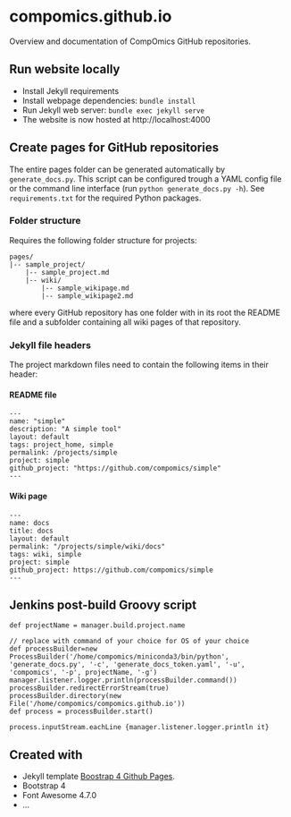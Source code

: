 # compomics.github.io
Overview and documentation of CompOmics GitHub repositories.

## Run website locally
- Install Jekyll requirements
- Install webpage dependencies: `bundle install`
- Run Jekyll web server: `bundle exec jekyll serve`
- The website is now hosted at http://localhost:4000

## Create pages for GitHub repositories
The entire pages folder can be generated automatically by `generate_docs.py`.
This script can be configured trough a YAML config file or the command line
interface (run `python generate_docs.py -h`). See `requirements.txt` for the
required Python packages.

### Folder structure
Requires the following folder structure for projects:
```
pages/
|-- sample_project/
    |-- sample_project.md
    |-- wiki/
        |-- sample_wikipage.md
        |-- sample_wikipage2.md
```
where every GitHub repository has one folder with in its root the README file
and a subfolder containing all wiki pages of that repository.


### Jekyll file headers
The project markdown files need to contain the following items in their header:

#### README file
```
---
name: "simple"
description: "A simple tool"
layout: default
tags: project_home, simple
permalink: /projects/simple
project: simple
github_project: "https://github.com/compomics/simple"
---
```

#### Wiki page
```
---
name: docs
title: docs
layout: default
permalink: "/projects/simple/wiki/docs"
tags: wiki, simple
project: simple
github_project: https://github.com/compomics/simple
---
```

## Jenkins post-build Groovy script
```
def projectName = manager.build.project.name
 
// replace with command of your choice for OS of your choice
def processBuilder=new ProcessBuilder('/home/compomics/miniconda3/bin/python', 'generate_docs.py', '-c', 'generate_docs_token.yaml', '-u', 'compomics', '-p', projectName, '-g')
manager.listener.logger.println(processBuilder.command())
processBuilder.redirectErrorStream(true)
processBuilder.directory(new File('/home/compomics/compomics.github.io'))
def process = processBuilder.start()

process.inputStream.eachLine {manager.listener.logger.println it}
```

## Created with
- Jekyll template [Boostrap 4 Github Pages](https://nicolas-van.github.io/bootstrap-4-github-pages/).
- Bootstrap 4
- Font Awesome 4.7.0
- ...
